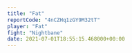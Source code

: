 ```yaml
---
title: "Fat"
reportCode: "4nCZHq1zGY9M32tT"
player: "Fat"
fight: "Nightbane"
date: 2021-07-01T18:55:15.468000+00:00
---
```

